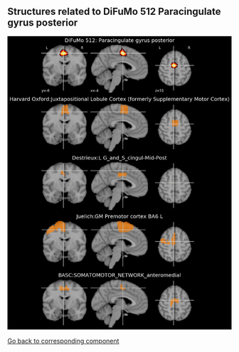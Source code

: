 


## Structures related to DiFuMo 512 Paracingulate gyrus posterior

![64](64.jpg "Structures related to DiFuMo 512 Paracingulate gyrus posterior")

[Go back to corresponding component](https://parietal-inria.github.io/DiFuMo/512/html/64.html)
